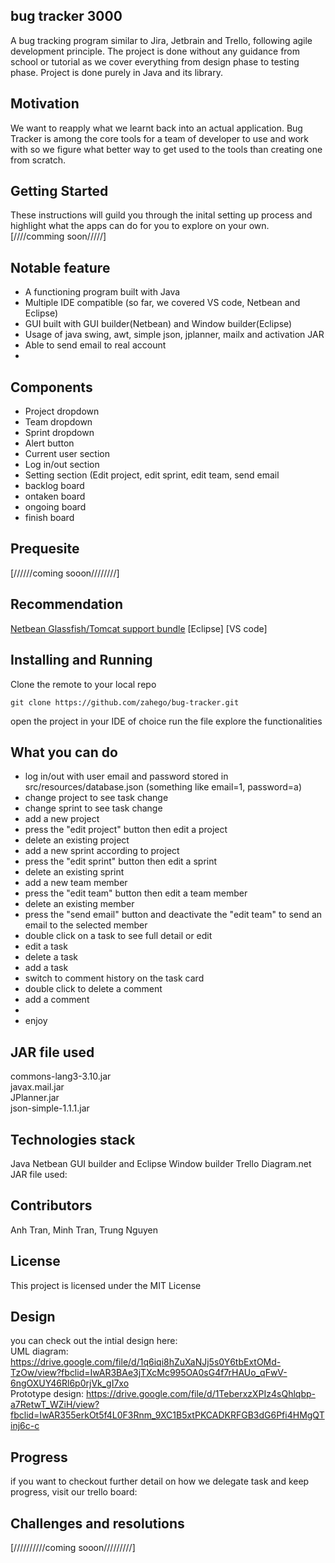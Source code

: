 ## bug tracker 3000
A bug tracking program similar to Jira, Jetbrain and Trello, following agile development principle. The project is done without any guidance from school or tutorial as we cover everything from design phase to testing phase. Project is done purely in Java and its library.

## Motivation
We want to reapply what we learnt back into an actual application. Bug Tracker is among the core tools for a team of developer to use and work with so we figure what better way to get used to the tools than creating one from scratch.

## Getting Started
These instructions will guild you through the inital setting up process and 
highlight what the apps can do for you to explore on your own.  
[////comming soon/////]



## Notable feature
- A functioning program built with Java
- Multiple IDE compatible (so far, we covered VS code, Netbean and Eclipse)
- GUI built with GUI builder(Netbean) and Window builder(Eclipse)
- Usage of java swing, awt, simple json, jplanner, mailx and activation JAR
- Able to send email to real account
- 

## Components
- Project dropdown
- Team dropdown
- Sprint dropdown
- Alert button
- Current user section
- Log in/out section
- Setting section (Edit project, edit sprint, edit team, send email
- backlog board
- ontaken board
- ongoing board
- finish board


## Prequesite
[//////coming sooon////////]


## Recommendation
[Netbean Glassfish/Tomcat support bundle](https://netbeans.org/downloads/8.2/rc/)
[Eclipse]
[VS code]

## Installing and Running
Clone the remote to your local repo
```
git clone https://github.com/zahego/bug-tracker.git  
```
open the project in your IDE of choice
run the file 
explore the functionalities  


## What you can do
- log in/out with user email and password stored in src/resources/database.json (something like email=1, password=a) 
- change project to see task change
- change sprint to see task change
- add a new project
- press the "edit project" button then edit a project
- delete an existing project
- add a new sprint according to project
- press the "edit sprint" button then edit a sprint
- delete an existing sprint
- add a new team member
- press the "edit team" button then edit a team member
- delete an existing member
- press the "send email" button and deactivate the "edit team" to send an email to the selected member
- double click on a task to see full detail or edit
- edit a task
- delete a task
- add a task
- switch to comment history on the task card
- double click to delete a comment
- add a comment
- 
- enjoy

## JAR file used
commons-lang3-3.10.jar  
javax.mail.jar  
JPlanner.jar  
json-simple-1.1.1.jar

## Technologies stack
Java
Netbean GUI builder and Eclipse Window builder
Trello
Diagram.net
JAR file used: 


## Contributors
Anh Tran, Minh Tran, Trung Nguyen


## License
This project is licensed under the MIT License

## Design
you can check out the intial design here:  
UML diagram: https://drive.google.com/file/d/1q6iqi8hZuXaNJj5s0Y6tbExtOMd-TzOw/view?fbclid=IwAR3BAe3jTXcMc995OA0sG4f7rHAUo_qFwV-6ngOXUY46Rl6p0rjVk_gI7xo  
Prototype design: https://drive.google.com/file/d/1TeberxzXPIz4sQhlqbp-a7RetwT_WZiH/view?fbclid=IwAR355erkOt5f4L0F3Rnm_9XC1B5xtPKCADKRFGB3dG6Pfi4HMgQTinj6c-c 

## Progress
if you want to checkout further detail on how we delegate task and keep progress, visit our trello board: 

## Challenges and resolutions
[//////////coming sooon/////////]
